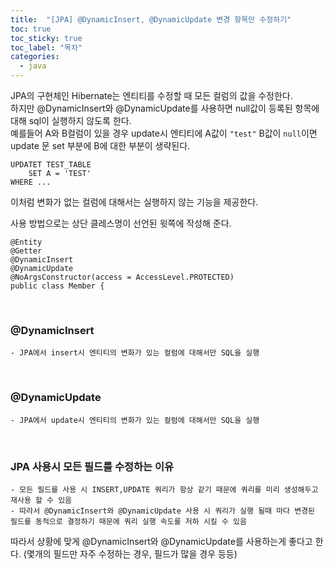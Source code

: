 ```yaml
---
title:  "[JPA] @DynamicInsert, @DynamicUpdate 변경 항목만 수정하기"
toc: true
toc_sticky: true
toc_label: "목차"
categories:
  - java
---
```


JPA의 구현체인 Hibernate는 엔티티를 수정할 때 모든 컬럼의 값을 수정한다.  
하지만 @DynamicInsert와 @DynamicUpdate를 사용하면 null값이 등록된 항목에 대해 sql이 실행하지 않도록 한다.  
예를들어 A와 B컬럼이 있을 경우 update시 엔티티에 A값이 `"test"` B값이 `null`이면 update 문 set 부분에 B에 대한 부분이 생략된다.  
```
UPDATET TEST_TABLE 
    SET A = 'TEST' 
WHERE ...
```
  
이처럼 변화가 없는 컬럼에 대해서는 실행하지 않는 기능을 제공한다.

사용 방법으로는 상단 클레스명이 선언된 윗쪽에 작성해 준다.
```
@Entity
@Getter
@DynamicInsert
@DynamicUpdate
@NoArgsConstructor(access = AccessLevel.PROTECTED)
public class Member {

```
<br/>

### @DynamicInsert
    - JPA에서 insert시 엔티티의 변화가 있는 컬럼에 대해서만 SQL을 실행  
<br/>

### @DynamicUpdate
    - JPA에서 update시 엔티티의 변화가 있는 컬럼에 대해서만 SQL을 실행  
<br/>
  
### JPA 사용시 모든 필드를 수정하는 이유  
    - 모든 필드를 사용 시 INSERT,UPDATE 쿼리가 항상 같기 때문에 쿼리를 미리 생성해두고 재사용 할 수 있음  
    - 따라서 @DynamicInsert와 @DynamicUpdate 사용 시 쿼리가 실행 될때 마다 변경된 필드를 동적으로 결정하기 때문에 쿼리 실행 속도를 저하 시킬 수 있음  

따라서 상황에 맞게 @DynamicInsert와 @DynamicUpdate를 사용하는게 좋다고 한다. (몇개의 필드만 자주 수정하는 경우, 필드가 많을 경우 등등) 
